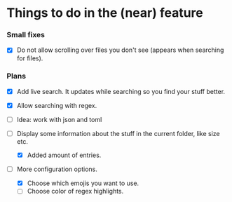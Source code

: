 # Things to do in the (near) feature

### Small fixes

- [x] Do not allow scrolling over files you don't see (appears when searching for files).

### Plans

- [x] Add live search. It updates while searching so you find your stuff better.
- [x] Allow searching with regex.

- [ ] Idea: work with json and toml

- [ ] Display some information about the stuff in the current folder, like size etc.
    - [x] Added amount of entries.
- [ ] More configuration options.
    - [x] Choose which emojis you want to use.
    - [ ] Choose color of regex highlights.
